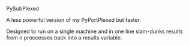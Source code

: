 PySubPlexed

A less powerful version of my PyPortPlexed but faster.

Designed to run on a single machine and in one line slam-dunks results from n proccesses back into a results variable.
